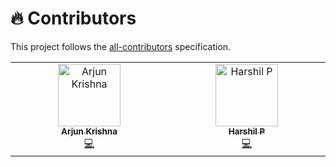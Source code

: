 
# 🔥 Contributors
This project follows the [all-contributors](https://allcontributors.org) specification.


<!-- ALL-CONTRIBUTORS-LIST:START - Do not remove or modify this section -->
<!-- prettier-ignore-start -->
<!-- markdownlint-disable -->
<table>
  <tbody>
    <tr>
      <td align="center" valign="top" width="14.28%"><a href="https://arjunkrishna.dev"><img src="https://avatars.githubusercontent.com/u/44474792?v=4?s=100" width="100px;" alt="Arjun Krishna"/><br /><sub><b>Arjun Krishna</b></sub></a><br /><a href="#code-decoded-cipher" title="Code">💻</a></td>
      <td align="center" valign="top" width="14.28%"><a href="https://github.com/erzer12"><img src="https://avatars.githubusercontent.com/u/162300039?v=4?s=100" width="100px;" alt="Harshil P"/><br /><sub><b>Harshil P</b></sub></a><br /><a href="#code-erzer12" title="Code">💻</a></td>
    </tr>
  </tbody>
</table>

<!-- markdownlint-restore -->
<!-- prettier-ignore-end -->

<!-- ALL-CONTRIBUTORS-LIST:END -->